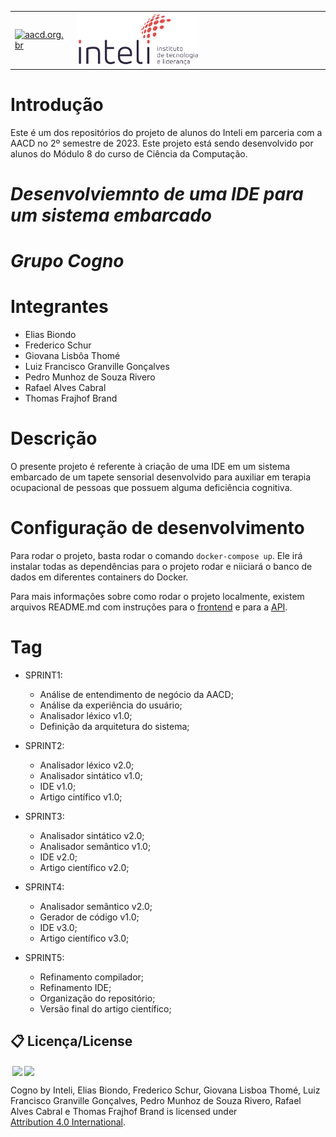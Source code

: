 <table>
<tr>
<td>
<a href= "https://aacd.org.br/"><img src="https://aacd.org.br/wp-content/uploads/2019/10/logo-footer.jpg" alt="aacd.org.br" border="0" width="60%"></a>
</td>
<td><a href= "https://www.inteli.edu.br/"><img src="./inteli-logo.png" alt="Inteli - Instituto de Tecnologia e Liderança" border="0" width="50%"></a>
</td>
</tr>
</table>

# Introdução

Este é um dos repositórios do projeto de alunos do Inteli em parceria com a AACD no 2º semestre de 2023. Este projeto está sendo desenvolvido por alunos do Módulo 8 do curso de Ciência da Computação.

# *Desenvolviemnto de uma IDE para um sistema embarcado*

# *Grupo Cogno*

# Integrantes

- Elias Biondo
- Frederico Schur
- Giovana Lisbôa Thomé
- Luiz Francisco Granville Gonçalves
- Pedro Munhoz de Souza Rivero
- Rafael Alves Cabral
- Thomas Frajhof Brand

# Descrição

O presente projeto é referente à criação de uma IDE em um sistema embarcado de um tapete sensorial desenvolvido para auxiliar em terapia ocupacional de pessoas que possuem alguma deficiência cognitiva.

# Configuração de desenvolvimento

Para rodar o projeto, basta rodar o comando `docker-compose up`. Ele irá instalar todas as dependências para o projeto rodar e niiciará o banco de dados em diferentes containers do Docker.

Para mais informações sobre como rodar o projeto localmente, existem arquivos README.md com instruções para o [frontend](./src/Frontend/README.md) e para a [API](./src/CareApi/README.md).

# Tag

* SPRINT1:
    * Análise de entendimento de negócio da AACD;
    * Análise da experiência do usuário;
    * Analisador léxico v1.0;
    * Definição da arquitetura do sistema;

* SPRINT2:
    * Analisador léxico v2.0;
    * Analisador sintático v1.0;
    * IDE v1.0;
    * Artigo cintífico v1.0;

* SPRINT3: 
    * Analisador sintático v2.0;
    * Analisador semântico v1.0;
    * IDE v2.0;
    * Artigo científico v2.0;

* SPRINT4: 
    * Analisador semântico v2.0;
    * Gerador de código v1.0;
    * IDE v3.0;
    * Artigo científico v3.0;

* SPRINT5: 
    * Refinamento compilador;
    * Refinamento IDE;
    * Organização do repositório;
    * Versão final do artigo científico;

## 📋 Licença/License

<img style="height:22px!important;margin-left:3px;vertical-align:text-bottom;" src="https://mirrors.creativecommons.org/presskit/icons/cc.svg?ref=chooser-v1"><img style="height:22px!important;margin-left:3px;vertical-align:text-bottom;" src="https://mirrors.creativecommons.org/presskit/icons/by.svg?ref=chooser-v1"><p xmlns:cc="http://creativecommons.org/ns#" xmlns:dct="http://purl.org/dc/terms/">

<a property="dct:title" rel="cc:attributionURL">Cogno</a> by <a rel="cc:attributionURL dct:creator" property="cc:attributionName">Inteli, Elias Biondo, Frederico Schur, Giovana Lisboa Thomé, Luiz Francisco Granville Gonçalves, Pedro Munhoz de Souza Rivero, Rafael Alves Cabral e Thomas Frajhof Brand</a> is licensed under <a href="https://creativecommons.org/licenses/by/4.0/?ref=chooser-v1" rel="license noopener noreferrer" style="display:inline-block;">Attribution 4.0 International</a>.</p>
